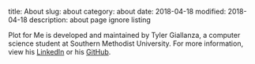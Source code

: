 title: About
slug: about
category: about
date: 2018-04-18
modified: 2018-04-18
description: about page ignore listing

Plot for Me is developed and maintained by Tyler Giallanza, a computer science student at Southern Methodist University. For more information, view his [LinkedIn](https://linkedin.com/in/tyler-giallanza) or his [GitHub](https://github.com/tylergiallanza/).

